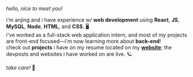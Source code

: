 *hello, nice to meet you!*  

i'm anjing and i have experience w/ **web development** using **React**, **JS**, **MySQL**, **Node**, **HTML**, and **CSS**. 🖥️  
i've worked as a full-stack web application intern, and most of my projects are front-end focused—i'm now learning more about **back-end**!  
check out **projects** i have on my resume located on my **[website](https://anjingli.github.io/)**; the devposts and websites i have worked on are live. 🪐  

*take care!* 💜  
